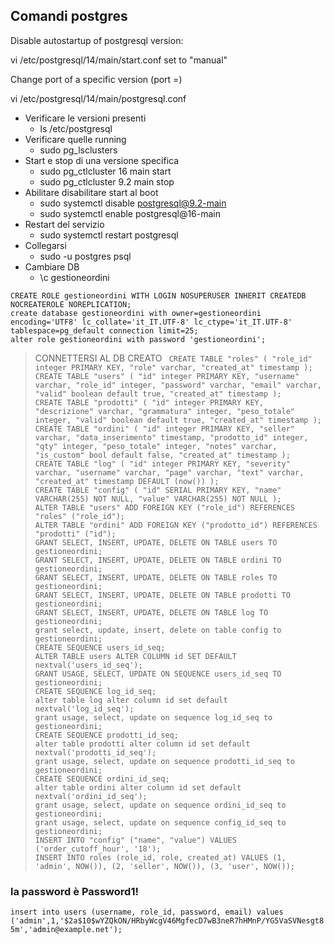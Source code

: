 ## Comandi postgres

Disable autostartup of postgresql version:

vi /etc/postgresql/14/main/start.conf
set to "manual"


Change port of a specific version (port =)

vi /etc/postgresql/14/main/postgresql.conf

- Verificare le versioni presenti
  - ls /etc/postgresql
- Verificare quelle running
  - sudo pg_lsclusters
- Start e stop di una versione specifica
  - sudo pg_ctlcluster 16 main start
  - sudo pg_ctlcluster 9.2 main stop
- Abilitare disabilitare start al boot
  - sudo systemctl disable postgresql@9.2-main
  - sudo systemctl enable postgresql@16-main
- Restart del servizio
  - sudo systemctl restart postgresql
- Collegarsi
  - sudo -u postgres psql
- Cambiare DB
  - \c gestioneordini

`CREATE ROLE gestioneordini WITH LOGIN NOSUPERUSER INHERIT CREATEDB NOCREATEROLE NOREPLICATION;`  
`create database gestioneordini with owner=gestioneordini encoding='UTF8' lc_collate='it_IT.UTF-8' lc_ctype='it_IT.UTF-8' tablespace=pg_default connection limit=25;`  
`alter role gestioneordini with password 'gestioneordini';`
> CONNETTERSI AL DB CREATO
`
  CREATE TABLE "roles" (
  "role_id" integer PRIMARY KEY,
  "role" varchar,
  "created_at" timestamp
  );`  
`CREATE TABLE "users" (
"id" integer PRIMARY KEY,
"username" varchar,
"role_id" integer,
"password" varchar,
"email" varchar,
"valid" boolean default true,
"created_at" timestamp
);`  
`CREATE TABLE "prodotti" (
"id" integer PRIMARY KEY,
"descrizione" varchar,
"grammatura" integer,
"peso_totale" integer,
"valid" boolean default true,
"created_at" timestamp
);`  
`CREATE TABLE "ordini" (
"id" integer PRIMARY KEY,
"seller" varchar,
"data_inserimento" timestamp,
"prodotto_id" integer,
"qty" integer,
"peso_totale" integer,
"notes" varchar,
"is_custom" bool default false,
"created_at" timestamp
);`  
`CREATE TABLE "log" (
"id" integer PRIMARY KEY,
"severity" varchar,
"username" varchar,
"page" varchar,
"text" varchar,
"created_at" timestamp DEFAULT (now())
);`  
`CREATE TABLE "config" (
  "id" SERIAL PRIMARY KEY,
  "name" VARCHAR(255) NOT NULL,
  "value" VARCHAR(255) NOT NULL
);`  
`ALTER TABLE "users" ADD FOREIGN KEY ("role_id") REFERENCES "roles" ("role_id");`  
`ALTER TABLE "ordini" ADD FOREIGN KEY ("prodotto_id") REFERENCES "prodotti" ("id");`  
`GRANT SELECT, INSERT, UPDATE, DELETE ON TABLE users TO gestioneordini;`  
`GRANT SELECT, INSERT, UPDATE, DELETE ON TABLE ordini TO gestioneordini;`  
`GRANT SELECT, INSERT, UPDATE, DELETE ON TABLE roles TO gestioneordini;`  
`GRANT SELECT, INSERT, UPDATE, DELETE ON TABLE prodotti TO gestioneordini;`  
`GRANT SELECT, INSERT, UPDATE, DELETE ON TABLE log TO gestioneordini;`  
`grant select, update, insert, delete on table config to gestioneordini;`  
`CREATE SEQUENCE users_id_seq;`  
`ALTER TABLE users ALTER COLUMN id SET DEFAULT nextval('users_id_seq');`  
`GRANT USAGE, SELECT, UPDATE ON SEQUENCE users_id_seq TO gestioneordini;`  
`CREATE SEQUENCE log_id_seq;`  
`alter table log alter column id set default nextval('log_id_seq');`  
`grant usage, select, update on sequence log_id_seq to gestioneordini;`  
`CREATE SEQUENCE prodotti_id_seq;`  
`alter table prodotti alter column id set default nextval('prodotti_id_seq');`  
`grant usage, select, update on sequence prodotti_id_seq to gestioneordini;`  
`CREATE SEQUENCE ordini_id_seq;`  
`alter table ordini alter column id set default nextval('ordini_id_seq');`  
`grant usage, select, update on sequence ordini_id_seq to gestioneordini;`  
`grant usage, select, update on sequence config_id_seq to gestioneordini;`  
`INSERT INTO "config" ("name", "value") VALUES ('order_cutoff_hour', '18');`  
`INSERT INTO roles (role_id, role, created_at) VALUES
(1, 'admin', NOW()),
(2, 'seller', NOW()),
(3, 'user', NOW());`  
### la password è Password1!
`insert into users (username, role_id, password, email) values ('admin',1,'$2a$10$wYZQkON/HRbyWcgV46MgfecD7wB3neR7hHMnP/YG5VaSVNesgt85m','admin@example.net');`
